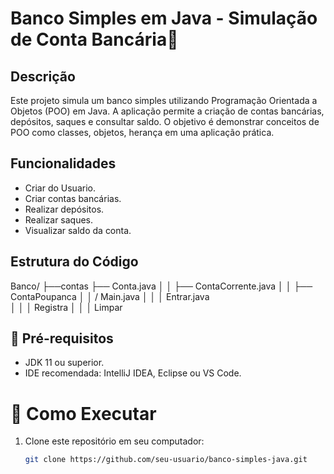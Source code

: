 # Banco Simples em Java - Simulação de Conta Bancária🏦

## Descrição

Este projeto simula um banco simples utilizando Programação Orientada a Objetos (POO) em Java. A aplicação permite a criação de contas bancárias, depósitos, saques e consultar saldo. O objetivo é demonstrar conceitos de POO como classes, objetos, herança em uma aplicação prática.

## Funcionalidades

- Criar do Usuario.
- Criar contas bancárias.
- Realizar depósitos.
- Realizar saques.
- Visualizar saldo da conta.

## Estrutura do Código

Banco/ ├──contas ├── Conta.java │ │ ├── ContaCorrente.java │ │ ├── ContaPoupanca │ │ / Main.java │ │ │  Entrar.java  
│ │ │ Registra │ │ │ Limpar

## 🧩 Pré-requisitos

- JDK 11 ou superior.
- IDE recomendada: IntelliJ IDEA, Eclipse ou VS Code.

# 🚀 Como Executar

1. Clone este repositório em seu computador:

   ```bash
   git clone https://github.com/seu-usuario/banco-simples-java.git
